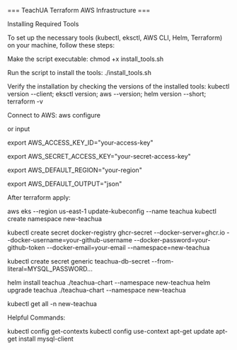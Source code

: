 === TeachUA Terraform AWS Infrastructure ===

Installing Required Tools

To set up the necessary tools (kubectl, eksctl, AWS CLI, Helm, Terraform) on your machine, follow these steps:

Make the script executable: chmod +x install_tools.sh

Run the script to install the tools: ./install_tools.sh

Verify the installation by checking the versions of the installed tools: kubectl version --client; eksctl version; aws --version; helm version --short; terraform -v

Connect to AWS: aws configure

or input

export AWS_ACCESS_KEY_ID="your-access-key"

export AWS_SECRET_ACCESS_KEY="your-secret-access-key"

export AWS_DEFAULT_REGION="your-region"

export AWS_DEFAULT_OUTPUT="json"

After terraform apply:

aws eks --region us-east-1 update-kubeconfig --name teachua 
kubectl create namespace new-teachua

kubectl create secret docker-registry ghcr-secret
--docker-server=ghcr.io
--docker-username=your-github-username
--docker-password=your-github-token
--docker-email=your-email
--namespace=new-teachua

kubectl create secret generic teachua-db-secret
--from-literal=MYSQL_PASSWORD...

helm install teachua ./teachua-chart --namespace new-teachua helm upgrade teachua ./teachua-chart --namespace new-teachua

kubectl get all -n new-teachua

Helpful Commands: 

kubectl config get-contexts 
kubectl config use-context
apt-get update apt-get install mysql-client
